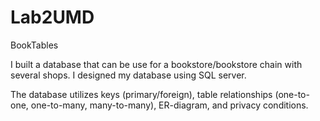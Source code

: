 # Lab2UMD
BookTables

I built a database that can be use for a bookstore/bookstore chain with several shops.  I designed my database using SQL server.  

The database utilizes keys (primary/foreign), table relationships (one-to-one, one-to-many, many-to-many), ER-diagram, and privacy conditions.  
